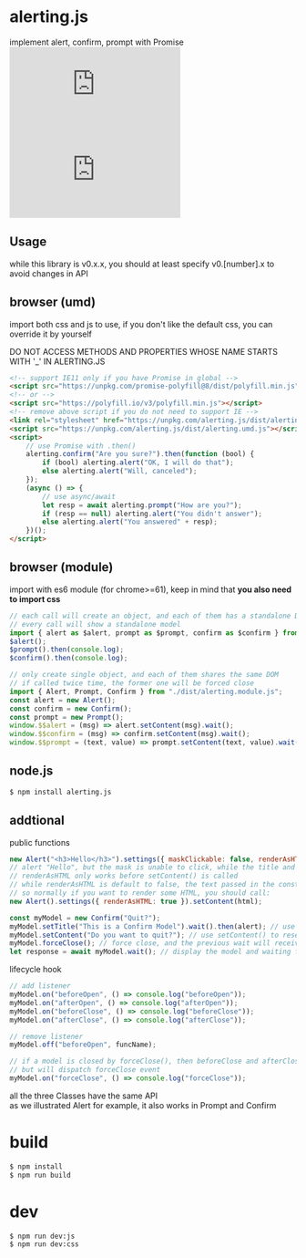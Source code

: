 # alerting.js

implement alert, confirm, prompt with Promise  
[![](https://img.shields.io/npm/v/alerting.js)](https://www.npmjs.com/package/alerting.js)
[![](https://badgen.net/packagephobia/install/alerting.js)](https://packagephobia.com/result?p=alerting.js)

## Usage

while this library is v0.x.x, you should at least specify v0.[number].x to avoid changes in API

## browser (umd)

import both css and js to use, if you don't like the default css, you can override it by yourself

DO NOT ACCESS METHODS AND PROPERTIES WHOSE NAME STARTS WITH '\_' IN ALERTING.JS

```html
<!-- support IE11 only if you have Promise in global -->
<script src="https://unpkg.com/promise-polyfill@8/dist/polyfill.min.js"></script>
<!-- or -->
<script src="https://polyfill.io/v3/polyfill.min.js"></script>
<!-- remove above script if you do not need to support IE -->
<link rel="stylesheet" href="https://unpkg.com/alerting.js/dist/alerting.css" />
<script src="https://unpkg.com/alerting.js/dist/alerting.umd.js"></script>
<script>
    // use Promise with .then()
    alerting.confirm("Are you sure?").then(function (bool) {
        if (bool) alerting.alert("OK, I will do that");
        else alerting.alert("Will, canceled");
    });
    (async () => {
        // use async/await
        let resp = await alerting.prompt("How are you?");
        if (resp == null) alerting.alert("You didn't answer");
        else alerting.alert("You answered" + resp);
    })();
</script>
```

## browser (module)

import with es6 module (for chrome>=61), keep in mind that **you also need to import css**

```js
// each call will create an object, and each of them has a standalone DOM
// every call will show a standalone model
import { alert as $alert, prompt as $prompt, confirm as $confirm } from "./dist/alerting.module.js";
$alert();
$prompt().then(console.log);
$confirm().then(console.log);

// only create single object, and each of them shares the same DOM
// if called twice time, the former one will be forced close
import { Alert, Prompt, Confirm } from "./dist/alerting.module.js";
const alert = new Alert();
const confirm = new Confirm();
const prompt = new Prompt();
window.$$alert = (msg) => alert.setContent(msg).wait();
window.$$confirm = (msg) => confirm.setContent(msg).wait();
window.$$prompt = (text, value) => prompt.setContent(text, value).wait();
```

## node.js

```sh
$ npm install alerting.js
```

## addtional

public functions

```js
new Alert("<h3>Hello</h3>").settings({ maskClickable: false, renderAsHTML: true }).wait();
// alert "Hello", but the mask is unable to click, while the title and content will be rendered as HTML
// renderAsHTML only works before setContent() is called
// while renderAsHTML is default to false, the text passed in the constructor will be rendered as textNode
// so normally if you want to render some HTML, you should call:
new Alert().settings({ renderAsHTML: true }).setContent(html);

const myModel = new Confirm("Quit?");
myModel.setTitle("This is a Confirm Model").wait().then(alert); // use setTitle() to overwrite default title
myModel.setContent("Do you want to quit?"); // use setContent() to reset the message, return this
myModel.forceClose(); // force close, and the previous wait will receive default value instantly
let response = await myModel.wait(); // display the model and waiting for response
```

lifecycle hook

```js
// add listener
myModel.on("beforeOpen", () => console.log("beforeOpen"));
myModel.on("afterOpen", () => console.log("afterOpen"));
myModel.on("beforeClose", () => console.log("beforeClose"));
myModel.on("afterClose", () => console.log("afterClose"));

// remove listener
myModel.off("beforeOpen", funcName);

// if a model is closed by forceClose(), then beforeClose and afterClose will not be dispatched
// but will dispatch forceClose event
myModel.on("forceClose", () => console.log("forceClose"));
```

all the three Classes have the same API  
as we illustrated Alert for example, it also works in Prompt and Confirm

# build

```bash
$ npm install
$ npm run build
```

# dev

```bash
$ npm run dev:js
$ npm run dev:css
```
